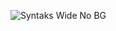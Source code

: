 ![Syntaks Wide No BG](https://user-images.githubusercontent.com/51400137/213612993-a2f0388c-a1c1-453c-bfeb-0dd1ad203b4a.png)
